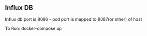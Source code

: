 ## Influx DB 
Influx db port is 8086 - pod port is mapped to 8087(or other) of host

To Run:
docker-compose up  
